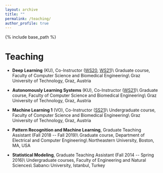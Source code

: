 ```yaml
---
layout: archive
title: ""
permalink: /teaching/
author_profile: true
---
```


{% include base_path %}


Teaching
======
* **Deep Learning** (KU), Co-Instructor (<a href="https://online.tugraz.at/tug_online/wbLv.wbShowLVDetail?pStpSpNr=244749">WS20</a>, <a href="https://online.tugraz.at/tug_online/wbLv.wbShowLVDetail?pStpSpNr=257660">WS21</a>)\\
Graduate course, Faculty of Computer Science and Biomedical Engineering\\
Graz University of Technology, Graz, Austria

* **Autonomously Learning Systems** (KU), Co-Instructor (<a href="https://online.tugraz.at/tug_online/wbLv.wbShowLVDetail?pStpSpNr=259832">WS21</a>)\\
Graduate course, Faculty of Computer Science and Biomedical Engineering\\
Graz University of Technology, Graz, Austria

* **Machine Learning 1** (VO), Co-Instructor (<a href="https://online.tugraz.at/tug_online/wbLv.wbShowLVDetail?pStpSpNr=237655">SS21</a>)\\
Undergraduate course, Faculty of Computer Science and Biomedical Engineering\\
Graz University of Technology, Graz, Austria

* **Pattern Recognition and Machine Learning**, Graduate Teaching Assistant (Fall 2018 -- Fall 2019)\\
Graduate course, Department of Electrical and Computer Engineering\\
Northeastern University, Boston, MA, USA

* **Statistical Modeling**, Graduate Teaching Assistant (Fall 2014 -- Spring 2016)\\
Undergraduate courses, Faculty of Engineering and Natural Sciences\\
Sabancı University, Istanbul, Turkey
